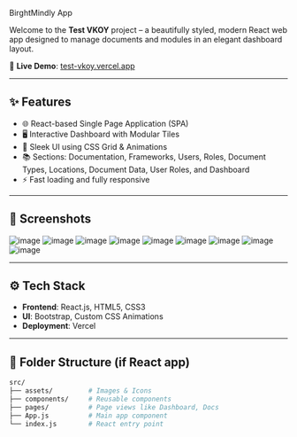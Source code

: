 BirghtMindly App

Welcome to the **Test VKOY** project – a beautifully styled, modern React web app designed to manage documents and modules in an elegant dashboard layout.

🔗 **Live Demo**: [test-vkoy.vercel.app](https://test-vkoy.vercel.app)

---

## ✨ Features

- 🌐 React-based Single Page Application (SPA)
- 🖥️ Interactive Dashboard with Modular Tiles
- 🎨 Sleek UI using CSS Grid & Animations
- 📚 Sections: Documentation, Frameworks, Users, Roles, Document Types, Locations, Document Data, User Roles, and Dashboard
- ⚡ Fast loading and fully responsive

---

## 📸 Screenshots
![image](https://github.com/user-attachments/assets/d9226a6b-0df0-433d-9620-e96e077d8af7)
![image](https://github.com/user-attachments/assets/3c4903e3-904f-4918-aa8e-5af2013d8d39)
![image](https://github.com/user-attachments/assets/646e0344-280b-4faa-9b2d-e4ac3349092d)
![image](https://github.com/user-attachments/assets/b8b412b5-fc97-469a-ba6d-82f60d301229)
![image](https://github.com/user-attachments/assets/611953aa-1c4b-4ad3-9530-f4645b09696e)
![image](https://github.com/user-attachments/assets/fd3172a0-c143-4224-acd5-60aff6431e4a)
![image](https://github.com/user-attachments/assets/c538fecf-8b5a-4f5d-a913-3011824b6ab1)
![image](https://github.com/user-attachments/assets/42b3573c-6c67-4aa4-b7fe-3cbfdd08a1b7)
![image](https://github.com/user-attachments/assets/7c5e25c0-6077-45aa-8661-7a5e87cb65e3)


---

## ⚙️ Tech Stack

- **Frontend**: React.js, HTML5, CSS3
- **UI**: Bootstrap, Custom CSS Animations
- **Deployment**: Vercel

---

## 📁 Folder Structure (if React app)

```bash
src/
├── assets/         # Images & Icons
├── components/     # Reusable components
├── pages/          # Page views like Dashboard, Docs
├── App.js          # Main app component
└── index.js        # React entry point
